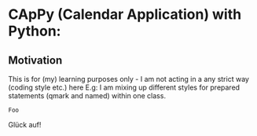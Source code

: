 # CApPy (Calendar Application) with Python:

## Motivation
This is for (my) learning purposes only - I am not acting in a any strict way (coding style etc.) here
E.g: I am mixing up different styles for prepared statements (qmark and named) within one class.

`Foo`

Glück auf!
